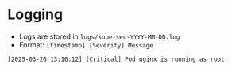 # Logging

- Logs are stored in `logs/kube-sec-YYYY-MM-DD.log`
- Format: `[timestamp] [Severity] Message`

```log
[2025-03-26 13:10:12] [Critical] Pod nginx is running as root
```
